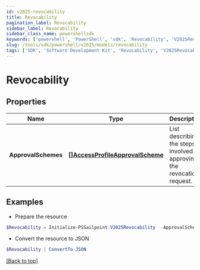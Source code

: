 ```yaml
---
id: v2025-revocability
title: Revocability
pagination_label: Revocability
sidebar_label: Revocability
sidebar_class_name: powershellsdk
keywords: ['powershell', 'PowerShell', 'sdk', 'Revocability', 'V2025Revocability'] 
slug: /tools/sdk/powershell/v2025/models/revocability
tags: ['SDK', 'Software Development Kit', 'Revocability', 'V2025Revocability']
---
```



# Revocability

## Properties

Name | Type | Description | Notes
------------ | ------------- | ------------- | -------------
**ApprovalSchemes** | [**[]AccessProfileApprovalScheme**](access-profile-approval-scheme) | List describing the steps involved in approving the revocation request. | [optional] 

## Examples

- Prepare the resource
```powershell
$Revocability = Initialize-PSSailpoint.V2025Revocability  -ApprovalSchemes null
```

- Convert the resource to JSON
```powershell
$Revocability | ConvertTo-JSON
```


[[Back to top]](#) 

